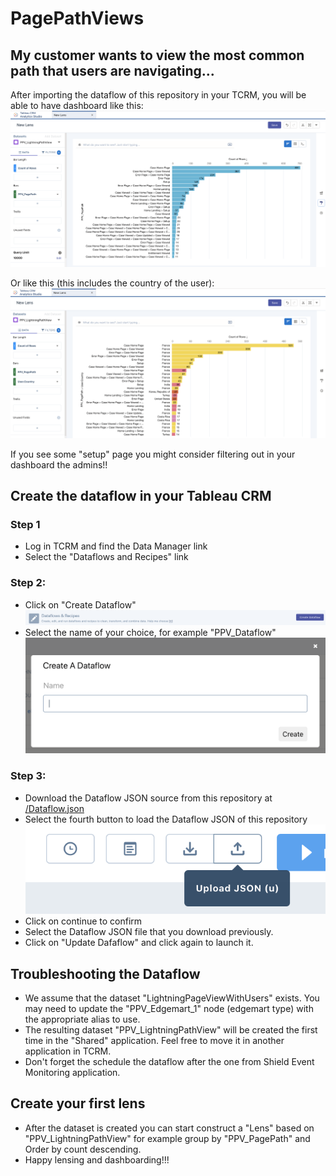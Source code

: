 # PagePathViews

## My customer wants to view the most common path that users are navigating...
After importing the dataflow of this repository in your TCRM, you will be able to have dashboard like this:
![](screenshots/ScreenShot-10.png)

Or like this (this includes the country of the user):
![](screenshots/ScreenShot-11.png)

If you see some "setup" page you might consider filtering out in your dashboard the admins!!

## Create the dataflow in your Tableau CRM

### Step 1
- Log in TCRM and find the Data Manager link
- Select the "Dataflows and Recipes" link

### Step 2: 
- Click on "Create Dataflow" ![Click on Create Dataflow](screenshots/ScreenShot-03.png)
- Select the name of your choice, for example "PPV_Dataflow" ![Select the name of your choice, for example PPV_Dataflow](screenshots/ScreenShot-04.png)

### Step 3: 
- Download the Dataflow JSON source from this repository at [/Dataflow.json](https://raw.githubusercontent.com/VinceFINET/PagePathViews/main/Dataflow.json)
- Select the fourth button to load the Dataflow JSON of this repository ![Select the fourth button to load the Dataflow JSON of this repository](screenshots/ScreenShot-05.png)
- Click on continue to confirm
- Select the Dataflow JSON file that you download previously.
- Click on "Update Dafaflow" and click again to launch it.

## Troubleshooting the Dataflow
- We assume that the dataset "LightningPageViewWithUsers" exists. You may need to update the "PPV_Edgemart_1" node (edgemart type) with the appropriate alias to use.
- The resulting dataset "PPV_LightningPathView" will be created the first time in the "Shared" application. Feel free to move it in another application in TCRM.
- Don't forget the schedule the dataflow after the one from Shield Event Monitoring application.

## Create your first lens
- After the dataset is created you can start construct a "Lens" based on "PPV_LightningPathView" for example group by "PPV_PagePath" and Order by count descending.
- Happy lensing and dashboarding!!!
